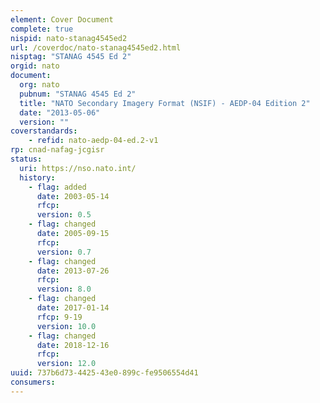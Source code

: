 ```yaml
---
element: Cover Document
complete: true
nispid: nato-stanag4545ed2
url: /coverdoc/nato-stanag4545ed2.html
nisptag: "STANAG 4545 Ed 2"
orgid: nato
document:
  org: nato
  pubnum: "STANAG 4545 Ed 2"
  title: "NATO Secondary Imagery Format (NSIF) - AEDP-04 Edition 2"
  date: "2013-05-06"
  version: ""
coverstandards:
    - refid: nato-aedp-04-ed.2-v1
rp: cnad-nafag-jcgisr
status:
  uri: https://nso.nato.int/
  history: 
    - flag: added
      date: 2003-05-14
      rfcp: 
      version: 0.5
    - flag: changed
      date: 2005-09-15
      rfcp: 
      version: 0.7
    - flag: changed
      date: 2013-07-26
      rfcp: 
      version: 8.0
    - flag: changed
      date: 2017-01-14
      rfcp: 9-19
      version: 10.0
    - flag: changed
      date: 2018-12-16
      rfcp: 
      version: 12.0
uuid: 737b6d73-4425-43e0-899c-fe9506554d41
consumers:
---
```

